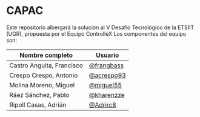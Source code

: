 CAPAC
=====

Este repositorio albergará la solución al V Desafío Tecnológico de la ETSIIT (UGR), propuesta por el Equipo ControlleX
Los componentes del equipo son:

|Nombre completo|Usuario
|------|-------
|Castro Anguita, Francisco|[@frangbass](https://github.com/frangbass)
|Crespo Crespo, Antonio |[@acrespo93](https://github.com/acrespo93)
|Molina Moreno, Miguel  |[@miguel55](https://github.com/miguel55)
|Ráez Sánchez, Pablo |[@kharenzze](https://github.com/kharenzze)
|Ripoll Casas, Adrián |[@Adrirc8](https://github.com/Adrirc8)
